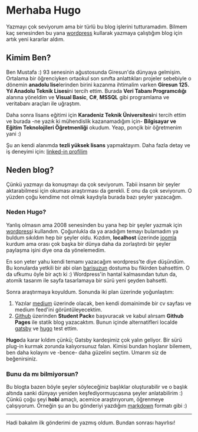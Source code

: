 # Merhaba Hugo


Yazmayı çok seviyorum ama bir türlü bu blog işlerini tutturamadım. Bilmem kaç senesinden bu yana [wordpress](https://tr.wordpress.org/) kullarak yazmaya çalıştığım blog için artık yeni kararlar aldım.

<!--more-->

## Kimim Ben?

Ben Mustafa :) 93 senesinin ağustosunda Giresun'da dünyaya gelmişim. Ortalama bir öğrenciyken ortaokul son sınıfta anlattıkları projeler sebebiyle o dönemin **anadolu lise**lerinden birini kazanma ihtimalim varken **Giresun 125. Yıl Anadolu Teknik Lisesi**ni tercih ettim. Burada **Veri Tabanı Programcılığı** alanına yöneldim ve **Visual Basic**, **C#**, **MSSQL** gibi programlama ve veritabanı araçları ile uğraştım. 

Daha sonra lisans eğitimi için **Karadeniz Teknik Üniversitesi**ni tercih ettim ve burada -ne yazık ki mühendislik kazanamadığım için- **Bilgisayar ve Eğitim Teknolojileri Öğretmenliği** okudum. Yeap, ponçik bir öğretmenim yani :) 

Şu an kendi alanımda **tezli yüksek lisans** yapmaktayım. Daha fazla detay ve iş deneyimi için: [linked-in profilim](https://www.linkedin.com/in/mstfdzdr/)

## Neden blog?

Çünkü yazmayı da konuşmayı da çok seviyorum. Tabii insanın bir şeyler aktarabilmesi için okuması araştırması da gerekli. E onu da çok seviyorum. O yüzden çoğu kendime not olmak kaydıyla burada bazı şeyler yazacağım.

### Neden Hugo?

Yanlış olmasın ama 2008 senesinden bu yana hep bir şeyler yazmak için [wordpress](https://tr.wordpress.org/)i kullandım. Çoğunlukla da ya aradığım temayı bulamadım ya buldum sıkıldım hep bir şeyler oldu. Kızdım, **localhost** üzerinde [joomla](https://www.joomla.org/) kurdum ama orası çok başka bir dünya daha da zorlaştırdı bir şeyler paylaşma işini diye ona da yönelemedim.

En son yeter yahu kendi temamı yazacağım wordpress'te diye düşündüm. Bu konularda yetkili bir abi olan [barisuzun](https://www.linkedin.com/in/barisuzn/) dostuma bu fikirden bahsettim. O da ufkumu öyle bir açtı ki :) Wordpress'in hantal kalmasından tutun da, atomik tasarım ile sayfa tasarlamaya bir sürü yeni şeyden bahsetti.

Sonra araştırmaya koyuldum. Sonunda iki plan üzerinde yoğunlaştım:

1. Yazılar [medium](https://medium.com/) üzerinde olacak, ben kendi domainimde bir cv sayfası ve medium feed'ini görüntüleyecektim.
2. [Github](https://github.com/) üzerinden **Student Pack**e başvuracak ve kabul alırsam **Github Pages** ile statik blog yazacaktım. Bunun içinde alternatifleri localde [gatsby](https://www.gatsbyjs.com/) ve [hugo](https://gohugo.io/) test ettim.

**Hugo**da karar kıldım çünkü; Gatsby kardeşimiz çok yalın geliyor. Bir sürü plug-in kurmak zorunda kalıyorsunuz falan. Kimisi bundan hoşlanır bilemem, ben daha kolayını ve -bence- daha güzelini seçtim. Umarım siz de beğenirsiniz.

### Bunu da mı bilmiyorsun?

Bu blogta bazen böyle şeyler söyleceğiniz başlıklar oluşturabilir ve o başlık altında sanki dünyayı yeniden keşfediyormuşcasına şeyler anlatabilirim :) Çünkü çoğu şeyi **hobi** amaçlı, acemice araştırıyorum, öğrenmeye çalışıyorum. Örneğin şu an bu gönderiyi yazdığım [markdown](https://tr.wikipedia.org/wiki/Markdown) formatı gibi :)

___

Hadi bakalım ilk gönderimi de yazmış oldum. Bundan sonrası hayırlısı!
